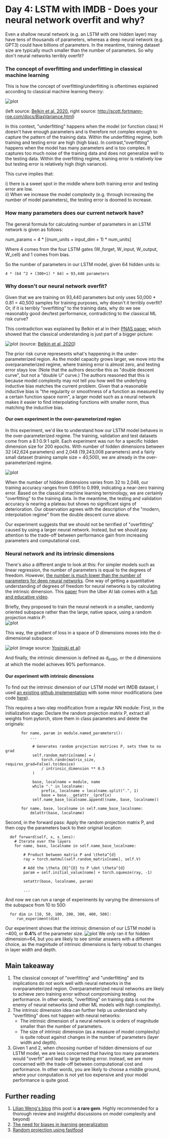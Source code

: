 # Day 4: LSTM with IMDB - Does your neural network overfit and why?   

Even a shallow neural network (e.g. an LSTM with one hidden layer) may have tens of thousands of parameters, whereas a 
deep neural network (e.g. GPT3) could have billions of parameters. In the meantime, training dataset size are typically much smaller
than the number of parameters. So why don't neural networks terribly overfit?  

### The concept of overfitting and underfitting in classical machine learning 
This is how the concept of overfitting/underfitting is oftentimes explained according to classical machine learning theory: 

![plot](./figures/bias_variance_curve_combined.png)    

(left source: [Belkin et al, 2020.](https://www.pnas.org/content/116/32/15849.short) right source: http://scott.fortmann-roe.com/docs/BiasVariance.html) 

In this context, "underfitting" happens when the model (or function class) H doesn't have enough parameters and is therefore 
not complex enough to capture the pattern of the training data. Within the underfitting regime, both training and testing error 
are high (high bias). In contrast,"overfitting" happens when the model has many parameters and is too complex. It captures 
too much noise of the training data and does not generalize well to the testing data. Within the overfitting regime, training error is relatively low but testing error is relatively high (high variance). 

This curve implies that: 

i) there is a sweet spot in the middle where both training error and testing error are low.  
ii) When we increase the model complexity (e.g. through increasing the number of model parameters), the testing error is doomed to increase. 

### How many parameters does our current network have?   
   The general formula for calculating number of parameters in an LSTM network is given as follows:

   num_params = 4 * [(num_units + input_dim + 1) * num_units]
   
   Where 4 comes from the four LSTM gates (W_forget, W_input, W_output, W_cell) and 1 comes from bias. 

   So the number of parameters in our LSTM model, given 64 hidden units is: 

    4 * (64 ^2 + (300+1) * 64) = 93,440 parameters

### Why doesn't our neural network overfit? 

   Given that we are training on 93,440 parameters but only uses 50,000 * 0.81 = 40,500 samples for training purposes, why doesn't it terribly overfit? 
   Or, if it is terribly "overfitting" to the training data, why do we see reasonably good dev/test performance, contradicting to the classical ML risk curve? 

   This contradiction was explained by Belkin et al in their [PNAS paper](https://www.pnas.org/content/116/32/15849.short), which showed that the classical understanding is just 
   part of a bigger picture: 
   
   ![plot](https://github.com/rantsandruse/pytorch_lstm_04imdb/blob/main/figures/double_descent.png) 
   (source: [Belkin et al, 2020](https://www.pnas.org/content/116/32/15849.short))   
   
   The prior risk curve represesnts what's happening in the under-parameterized region. As the model capacity grows larger, 
   we move into the overparameterized regime, where training error is almost zero, and testing error stays low. (Note that the authors describe this as "double descent curve", 
   but not a "double U" curve.) 
   The authors reasoned that this is because model complexity may not tell you how well the underlying inductive bias matches the current problem. 
   Given that a reasonable inductive bias is "the regularity or smoothness of a function as measured by a certain function space norm", a larger model 
   such as a neural network makes it easier to find interpolating functions with smaller norm, thus matching the inductive bias.

#### Our own experiment in the over-parameterized region 
In this experiment, we'd like to understand how our LSTM model behaves in the over-parameterized regime. The training, validation and test datasets 
come from a 8.1:0.9:1 split. Each experiment was run for a specific hidden dimension size for 200 epochs. With number of hidden dimensions between 
32 (42,624 parameters) and 2,048 (19,243,008 parameters) and a fairly small dataset (training sample size = 40,500), we are already in the over-parameterized regime. 

![plot](https://github.com/rantsandruse/pytorch_lstm_04imdb/blob/main/figures/hidden_size_effect.png) 

When the number of hidden dimensions varies from 32 to 2,048, our training accuracy ranges from 0.991 to 0.999, indicating a near-zero 
training error. Based on the classical machine learning terminology, we are certainly "overfitting" to the training data. In the meantime, 
the testing and validation accuracy is nearing a plateau but shows no significant signs of deterioration. Our observation agrees with the 
description of the "modern, interpolation regime" from the double descent curve above.   

Our experiment suggests that we should not be terrified of "overfitting" caused by using a larger neural network. Instead, but we should pay attention
to the trade-off between performance gain from increasing parameters and computational cost. 

### Neural network and its intrinsic dimensions  
   There's also a different angle to look at this: For simpler models such as linear regression, the number of parameters is equal to the degrees of freedom. 
   However, [the number is much lower than the number of parameters for deep neural networks](https://arxiv.org/abs/1603.09260). 
   One way of getting a quantitative understanding of degrees of freedom for neural networks is by calculating the intrinsic dimension. This [paper](https://arxiv.org/abs/1804.08838) 
   from the Uber AI lab comes with a [fun and educative video](https://www.youtube.com/watch?v=uSZWeRADTFI&feature=emb_logo).  
 
   Briefly, they proposed to train the neural network in a smaller, randomly oriented subspace rather than the large, native space, using a random 
   projection matrix *P*:  
    ![plot](https://github.com/rantsandruse/pytorch_lstm_04imdb/blob/main/figures/intrinsic_dim_paper1.png)    

   This way, the gradient of loss in a space of D dimensions moves into the d-dimensional subspace: 
   
   ![plot](https://github.com/rantsandruse/pytorch_lstm_04imdb/blob/main/figures/intrinsic_dim_paper2.png) 
   (image source: [Yosinski et al](https://arxiv.org/abs/1804.08838)) 

   And finally, the intrinsic dimension is defined as d<sub>int90</sub>, or the d dimensions at which the model achieves 90% performance. 

#### Our experiment with intrinsic dimensions 
To find out the intrinsic dimension of our LSTM model wrt IMDB dataset, I used [an existing github 
implementation](https://github.com/jgamper/intrinsic-dimensionality) with some minor modifications (see code [here](https://github.com/rantsandruse/pytorch_lstm_04imdb/tree/main/intrinsic_dim)). 

This requires a two-step modification from a regular NN module: 
First, in the initialization stage: Declare the random projection matrix P, extract all weights from pytorch, store them in class parameters and delete the originals:  

           for name, param in module.named_parameters():
               ... 

                # Generates random projection matrices P, sets them to no grad
                self.random_matrix[name] = (
                    torch.randn(matrix_size, requires_grad=False).to(device)
                    / intrinsic_dimension ** 0.5
                )

                base, localname = module, name
                while "." in localname:
                    prefix, localname = localname.split(".", 1)
                    base = base.__getattr__(prefix)
                self.name_base_localname.append((name, base, localname))

           for name, base, localname in self.name_base_localname:
               delattr(base, localname)

Second, in the forward pass: Apply the random projection matrix P, and then copy the parameters back to their original location:   
      
      def forward(self, x, x_lens):
        # Iterate over the layers
        for name, base, localname in self.name_base_localname:

            # Product between matrix P and \theta^{d}
            ray = torch.matmul(self.random_matrix[name], self.V)

            # Add the \theta_{0}^{D} to P \dot \theta^{d}
            param = self.initial_value[name] + torch.squeeze(ray, -1)

            setattr(base, localname, param)

            ...        
   
And now we can run a range of experiments by varying the dimensions of the subspace from 10 to 500: 
      
      for dim in [10, 50, 100, 200, 300, 400, 500]:
         run_experiment(dim)

Our experiment shows that the intrinsic dimension of our LSTM model is ~400, or **0.4%** of the parameter size.
![plot](https://github.com/rantsandruse/pytorch_lstm_04imdb/blob/main/figures/intrinsic_dimension_plot.png) 
We only ran it for hidden dimension=64, but you are likely to see similar answers with a different choice, as the magnitude of intrinsic dimensions 
is fairly robust to changes in layer width and depth. 

## Main takeaway 
1. The classical concept of "overfitting" and "underfitting" and its implications do not work well with neural networks in
   the overparameterized region. Overparameterized neural networks are likely to achieve zero training error without compromising 
   testing performance. In other words, "overfitting" on training data is not the enemy of neural networks (and other ML models with high complexity).  
2. The intrinsic dimension idea can further help us understand why "overfitting" does not happen with neural networks: 
   - The intrinsic dimension of a neural network is orders of magnitude smaller than the number of parameters. 
   - The size of intrinsic dimension (as a measure of model complexity) is quite robust against changes in the number of parameters (layer width and depth).  
3. Given 1 and 2, when choosing number of hidden dimensions of our LSTM model, we are less concerned that having too many parameters 
   would "overfit" and lead to large testing error. Instead, we are more concerned with the trade-off between computational cost 
   and performance. In other words, you are likely to choose a middle ground, where your computation is not yet too expensive 
   and your model performance is quite good.
   
## Further reading
1. [Lilian Weng's blog](https://lilianweng.github.io/lil-log/2019/03/14/are-deep-neural-networks-dramatically-overfitted.html#intrinsic-dimension) (this post is **a rare gem**. 
   Highly recommended for a thorough review and insightful discussions on model complexity and beyond)
2. [The need for biases in learning generalization](http://www-cgi.cs.cmu.edu/~tom/pubs/NeedForBias_1980.pdf)
3. [Random projection using fastfood](http://proceedings.mlr.press/v28/le13.pdf) 


